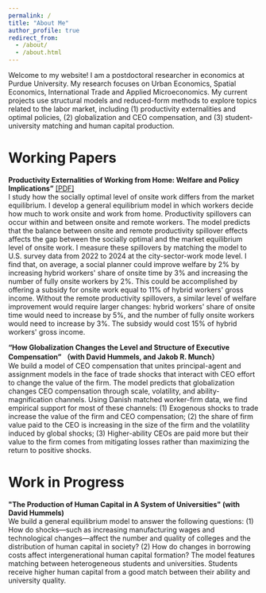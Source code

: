 ```yaml
---
permalink: /
title: "About Me"
author_profile: true
redirect_from: 
  - /about/
  - /about.html
---
```


Welcome to my website! I am a postdoctoral researcher in economics at Purdue University. My research focuses on Urban Economics, Spatial Economics, International Trade and Applied Microeconomics. My current projects use structural models and reduced-form methods to explore topics related to the labor market, including (1) productivity externalities and optimal policies, (2) globalization and CEO compensation, and (3) student-university matching and human capital production.

Working Papers
======
**Productivity Externalities of Working from Home: Welfare and Policy Implications”** [[PDF]](files/TelecommutingPaper.pdf)<br>
I study how the socially optimal level of onsite work differs from the market equilibrium. I develop a general equilibrium model in which workers decide how much to work onsite and work from home. Productivity spillovers can occur within and between onsite and remote workers. The model predicts that the balance between onsite and remote productivity spillover effects affects the gap between the socially optimal and the market equilibrium level of onsite work. I measure these spillovers by matching the model to U.S. survey data from 2022 to 2024 at the city-sector-work mode level. I find that, on average, a social planner could improve welfare by 2% by increasing hybrid workers' share of onsite time by 3% and increasing the number of fully onsite workers by 2%. This could be accomplished by offering a subsidy for onsite work equal to 11% of hybrid workers' gross income. Without the remote productivity spillovers, a similar level of welfare improvement would require larger changes: hybrid workers' share of onsite time would need to increase by 5%, and the number of fully onsite workers would need to increase by 3%. The subsidy would cost 15% of hybrid workers' gross income.

**“How Globalization Changes the Level and Structure of Executive Compensation” （with David Hummels, and Jakob R. Munch）** <br>
We build a model of CEO compensation that unites principal-agent and assignment models in the face of trade shocks that interact with CEO effort to change the value of the firm. The model predicts that globalization changes CEO compensation through scale, volatility, and ability-magnification channels. Using Danish matched worker-firm data, we find empirical support for most of these channels: (1) Exogenous shocks to trade
increase the value of the firm and CEO compensation; (2) the share of firm value paid to the CEO is increasing in the size of the firm and the volatility induced by global shocks; (3) Higher-ability CEOs are paid more but their value to the firm comes from mitigating losses rather than maximizing the return to positive shocks.

Work in Progress
======
**"The Production of Human Capital in A System of Universities" (with David Hummels)** <br>
We build a general equilibrium model to answer the following questions: (1) How do shocks—such as increasing manufacturing wages and technological changes—affect the number and quality of colleges and the distribution of human capital in society? (2) How do changes in borrowing costs affect intergenerational human capital formation? The model features matching between heterogeneous students and universities. Students receive higher human capital from a good match between their ability and university quality.

